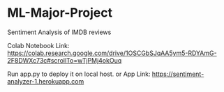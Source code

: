 # ML-Major-Project
Sentiment Analysis of IMDB reviews

Colab Notebook Link:
https://colab.research.google.com/drive/1OSCGbSJqAA5ym5-RDYAmG-2F8DWXc73c#scrollTo=wTjPMj4okOuq

Run app.py to deploy it on local host.
or
App Link:
https://sentiment-analyzer-1.herokuapp.com
